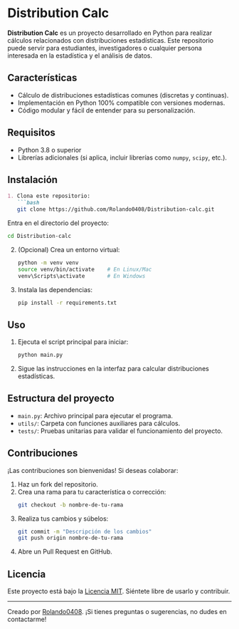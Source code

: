 # Distribution Calc

**Distribution Calc** es un proyecto desarrollado en Python para realizar cálculos relacionados con distribuciones estadísticas. Este repositorio puede servir para estudiantes, investigadores o cualquier persona interesada en la estadística y el análisis de datos.


## Características

- Cálculo de distribuciones estadísticas comunes (discretas y continuas).
- Implementación en Python 100% compatible con versiones modernas.
- Código modular y fácil de entender para su personalización.

## Requisitos

- Python 3.8 o superior
- Librerías adicionales (si aplica, incluir librerías como `numpy`, `scipy`, etc.).

## Instalación
```markdown
1. Clona este repositorio:
   ```bash
   git clone https://github.com/Rolando0408/Distribution-calc.git
   ```
   Entra en el directorio del proyecto:
   ```bash
   cd Distribution-calc
   ```

2. (Opcional) Crea un entorno virtual:
   ```bash
   python -m venv venv
   source venv/bin/activate    # En Linux/Mac
   venv\Scripts\activate       # En Windows
   ```

3. Instala las dependencias:
   ```bash
   pip install -r requirements.txt
   ```

## Uso

1. Ejecuta el script principal para iniciar:
   ```bash
   python main.py
   ```

2. Sigue las instrucciones en la interfaz para calcular distribuciones estadísticas.

## Estructura del proyecto

- `main.py`: Archivo principal para ejecutar el programa.
- `utils/`: Carpeta con funciones auxiliares para cálculos.
- `tests/`: Pruebas unitarias para validar el funcionamiento del proyecto.

## Contribuciones

¡Las contribuciones son bienvenidas! Si deseas colaborar:

1. Haz un fork del repositorio.
2. Crea una rama para tu característica o corrección:
   ```bash
   git checkout -b nombre-de-tu-rama
   ```
3. Realiza tus cambios y súbelos:
   ```bash
   git commit -m "Descripción de los cambios"
   git push origin nombre-de-tu-rama
   ```
4. Abre un Pull Request en GitHub.

## Licencia

Este proyecto está bajo la [Licencia MIT](LICENSE). Siéntete libre de usarlo y contribuir.

---

Creado por [Rolando0408](https://github.com/Rolando0408). ¡Si tienes preguntas o sugerencias, no dudes en contactarme!
```

